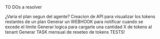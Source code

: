 TO DOs a resolver

¿Varia el plan segun del agente?
Creacion de API para visualizar los tokens restantes de un plan
Generar un WEBHOOK para notificar cuando se excede el limite
Generar logica para cargarle una cantidad X de tokens al tenant
Generar TASK mensual de reseteo de tokens
TESTS!

